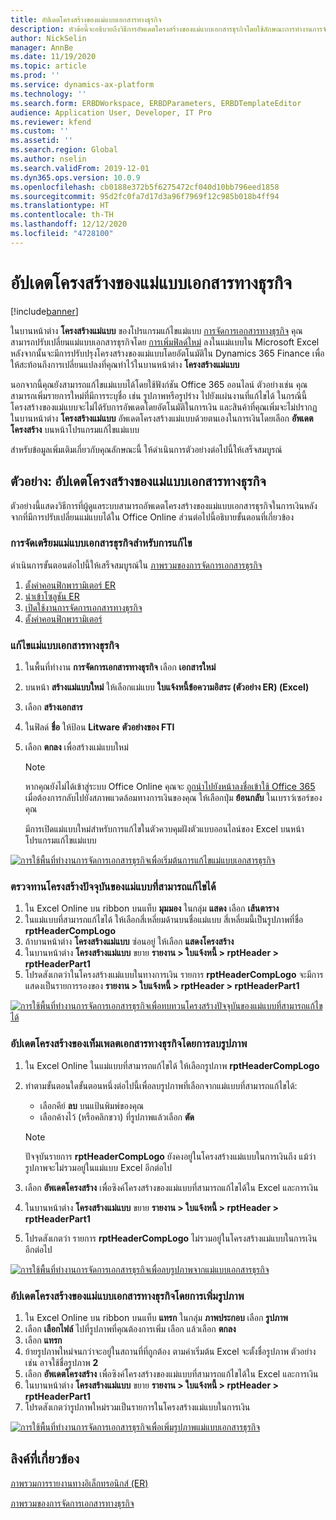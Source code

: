 ```yaml
---
title: อัปเดตโครงสร้างของแม่แบบเอกสารทางธุรกิจ
description: หัวข้อนี้จะอธิบายถึงวิธีการอัพเดตโครงสร้างของแม่แบบเอกสารธุรกิจโดยใช้ลักษณะการทำงานการจัดการเอกสารทางธุรกิจ
author: NickSelin
manager: AnnBe
ms.date: 11/19/2020
ms.topic: article
ms.prod: ''
ms.service: dynamics-ax-platform
ms.technology: ''
ms.search.form: ERBDWorkspace, ERBDParameters, ERBDTemplateEditor
audience: Application User, Developer, IT Pro
ms.reviewer: kfend
ms.custom: ''
ms.assetid: ''
ms.search.region: Global
ms.author: nselin
ms.search.validFrom: 2019-12-01
ms.dyn365.ops.version: 10.0.9
ms.openlocfilehash: cb0188e372b5f6275472cf040d10bb796eed1858
ms.sourcegitcommit: 95d2fc0fa7d17d3a96f7969f12c985b018b4ff94
ms.translationtype: HT
ms.contentlocale: th-TH
ms.lasthandoff: 12/12/2020
ms.locfileid: "4728100"
---
```

# <a name="update-the-structure-of-a-business-document-template"></a>อัปเดตโครงสร้างของแม่แบบเอกสารทางธุรกิจ 

[!include[banner](../includes/banner.md)]

ในบานหน้าต่าง **โครงสร้างแม่แบบ** ของโปรแกรมแก้ไขแม่แบบ [การจัดการเอกสารทางธุรกิจ](er-business-document-management.md) คุณสามารถปรับเปลี่ยนแม่แบบเอกสารธุรกิจโดย [การเพิ่มฟิลด์ใหม่](er-bdm-add-field-to-excel-template.md) ลงในแม่แบบใน Microsoft Excel หลังจากนั้นจะมีการปรับปรุงโครงสร้างของแม่แบบโดยอัตโนมัติใน Dynamics 365 Finance เพื่อให้สะท้อนถึงการเปลี่ยนแปลงที่คุณทำไว้ในบานหน้าต่าง **โครงสร้างแม่แบบ**

นอกจากนี้คุณยังสามารถแก้ไขแม่แบบได้โดยใช้ฟังก์ชัน Office 365 ออนไลน์ ตัวอย่างเช่น คุณสามารถเพิ่มรายการใหม่ที่มีการระบุชื่อ เช่น รูปภาพหรือรูปร่าง ไปยังแผ่นงานที่แก้ไขได้ ในกรณีนี้ โครงสร้างของแม่แบบจะไม่ได้รับการอัพเดตโดยอัตโนมัติในการเงิน และสินค้าที่คุณเพิ่มจะไม่ปรากฏในบานหน้าต่าง **โครงสร้างแม่แบบ** อัพเดตโครงสร้างแม่แบบด้วยตนเองในการเงินโดยเลือก **อัพเดตโครงสร้าง** บนหน้าโปรแกรมแก้ไขแม่แบบ

สำหรับข้อมูลเพิ่มเติมเกี่ยวกับคุณลักษณะนี้ ให้ดำเนินการตัวอย่างต่อไปนี้ให้เสร็จสมบูรณ์

## <a name="example-update-the-structure-of-a-business-document-template"></a>ตัวอย่าง: อัปเดตโครงสร้างของแม่แบบเอกสารทางธุรกิจ

ตัวอย่างนี้แสดงวิธีการที่ผู้ดูแลระบบสามารถอัพเดตโครงสร้างของแม่แบบเอกสารธุรกิจในการเงินหลังจากที่มีการปรับเปลี่ยนแม่แบบได้ใน Office Online ส่วนต่อไปนี้อธิบายขั้นตอนที่เกี่ยวข้อง

### <a name="prepare-a-business-document-template-for-editing"></a>การจัดเตรียมแม่แบบเอกสารธุรกิจสำหรับการแก้ไข

ดำเนินการขั้นตอนต่อไปนี้ให้เสร็จสมบูรณ์ใน [ภาพรวมของการจัดการเอกสารธุรกิจ](er-business-document-management.md)

1. [ตั้งค่าคอนฟิกพารามิเตอร์ ER](er-business-document-management.md#configure-er-parameters)
2. [นำเข้าโซลูชัน ER](er-business-document-management.md#import-er-solutions)
3. [เปิดใช้งานการจัดการเอกสารทางธุรกิจ](er-business-document-management.md#enable-business-document-management)
4. [ตั้งค่าคอนฟิกพารามิเตอร์](er-business-document-management.md#configure-parameters)

### <a name="edit-a-business-document-template"></a>แก้ไขแม่แบบเอกสารทางธุรกิจ

1. ในพื้นที่ทำงาน **การจัดการเอกสารทางธุรกิจ** เลือก **เอกสารใหม่**
2. บนหน้า **สร้างแม่แบบใหม่** ให้เลือกแม่แบบ **ใบแจ้งหนี้ข้อความอิสระ (ตัวอย่าง ER) (Excel)**
3. เลือก **สร้างเอกสาร**
4. ในฟิลด์ **ชื่อ** ให้ป้อน **Litware ตัวอย่างของ FTI**
5. เลือก **ตกลง** เพื่อสร้างแม่แบบใหม่

    > [!NOTE]
    > หากคุณยังไม่ได้เข้าสู่ระบบ Office Online คุณจะ [ถูกนำไปยังหน้าลงชื่อเข้าใช้ Office 365](er-business-document-management.md#frequently-asked-questions) เมื่อต้องการกลับไปยังสภาพแวดล้อมทางการเงินของคุณ ให้เลือกปุ่ม **ย้อนกลับ** ในเบราว์เซอร์ของคุณ

    มีการเปิดแม่แบบใหม่สำหรับการแก้ไขในตัวควบคุมฝังตัวแบบออนไลน์ของ Excel บนหน้าโปรแกรมแก้ไขแม่แบบ

[![การใช้พื้นที่ทำงานการจัดการเอกสารธุรกิจเพื่อเริ่มต้นการแก้ไขแม่แบบเอกสารธุรกิจ](./media/er-bdm-update-structure1.gif)](./media/er-bdm-update-structure1.gif)

### <a name="review-the-current-structure-of-the-editable-template"></a>ตรวจทานโครงสร้างปัจจุบันของแม่แบบที่สามารถแก้ไขได้

1. ใน Excel Online บน ribbon บนแท็บ **มุมมอง** ในกลุ่ม **แสดง** เลือก **เส้นตาราง**
2. ในแม่แบบที่สามารถแก้ไขได้ ให้เลือกสี่เหลี่ยมด้านบนชื่อแม่แบบ สี่เหลี่ยมนี้เป็นรูปภาพที่ชื่อ **rptHeaderCompLogo**
3. ถ้าบานหน้าต่าง **โครงสร้างแม่แบบ** ซ่อนอยู่ ให้เลือก **แสดงโครงสร้าง**
4. ในบานหน้าต่าง **โครงสร้างแม่แบบ** ขยาย **รายงาน \> ใบแจ้งหนี้ \> rptHeader \> rptHeaderPart1**
5. โปรดสังเกตว่าในโครงสร้างแม่แบบในทางการเงิน รายการ **rptHeaderCompLogo** จะมีการแสดงเป็นรายการรองของ **รายงาน \> ใบแจ้งหนี้ \> rptHeader \> rptHeaderPart1**

[![การใช้พื้นที่ทำงานการจัดการเอกสารธุรกิจเพื่อทบทวนโครงสร้างปัจจุบันของแม่แบบที่สามารถแก้ไขได้](./media/er-bdm-update-structure2.gif)](./media/er-bdm-update-structure2.gif)

### <a name="update-the-structure-of-a-business-document-template-by-deleting-a-picture"></a>อัปเดตโครงสร้างของเท็มเพลตเอกสารทางธุรกิจโดยการลบรูปภาพ

1. ใน Excel Online ในแม่แบบที่สามารถแก้ไขได้ ให้เลือกรูปภาพ **rptHeaderCompLogo**
2. ทำตามขั้นตอนใดขั้นตอนหนึ่งต่อไปนี้เพื่อลบรูปภาพที่เลือกจากแม่แบบที่สามารถแก้ไขได้:

    - เลือกคีย์ **ลบ** บนแป้นพิมพ์ของคุณ
    - เลือกค้างไว้ (หรือคลิกขวา) ที่รูปภาพแล้วเลือก **ตัด**

    > [!NOTE]
    > ปัจจุบันรายการ **rptHeaderCompLogo** ยังคงอยู่ในโครงสร้างแม่แบบในการเงินถึง แม้ว่ารูปภาพจะไม่รวมอยู่ในแม่แบบ Excel อีกต่อไป

3. เลือก **อัพเดตโครงสร้าง** เพื่อซิงค์โครงสร้างของแม่แบบที่สามารถแก้ไขได้ใน Excel และการเงิน
4. ในบานหน้าต่าง **โครงสร้างแม่แบบ** ขยาย **รายงาน \> ใบแจ้งหนี้ \> rptHeader \> rptHeaderPart1**
5. โปรดสังเกตว่า รายการ **rptHeaderCompLogo** ไม่รวมอยู่ในโครงสร้างแม่แบบในการเงินอีกต่อไป

[![การใช้พื้นที่ทำงานการจัดการเอกสารธุรกิจเพื่อลบรูปภาพจากแม่แบบเอกสารธุรกิจ](./media/er-bdm-update-structure3.gif)](./media/er-bdm-update-structure3.gif)

### <a name="update-the-structure-of-a-business-document-template-by-adding-a-picture"></a>อัปเดตโครงสร้างของแม่แบบเอกสารทางธุรกิจโดยการเพิ่มรูปภาพ

1. ใน Excel Online บน ribbon บนแท็บ **แทรก** ในกลุ่ม **ภาพประกอบ** เลือก **รูปภาพ**
2. เลือก **เลือกไฟล์** ไปที่รูปภาพที่คุณต้องการเพิ่ม เลือก แล้วเลือก **ตกลง**
3. เลือก **แทรก**
4. ย้ายรูปภาพใหม่จนกว่าจะอยู่ในสถานที่ที่ถูกต้อง ตามค่าเริ่มต้น Excel จะตั้งชื่อรูปภาพ ตัวอย่างเช่น อาจใช้ชื่อรูปภาพ **2**
5. เลือก **อัพเดตโครงสร้าง** เพื่อซิงค์โครงสร้างของแม่แบบที่สามารถแก้ไขได้ใน Excel และการเงิน
6. ในบานหน้าต่าง **โครงสร้างแม่แบบ** ขยาย **รายงาน \> ใบแจ้งหนี้ \> rptHeader \> rptHeaderPart1**
7. โปรดสังเกตว่ารูปภาพใหม่รวมเป็นรายการในโครงสร้างแม่แบบในการเงิน

[![การใช้พื้นที่ทำงานการจัดการเอกสารธุรกิจเพื่อเพิ่มรูปภาพแม่แบบเอกสารธุรกิจ](./media/er-bdm-update-structure4.gif)](./media/er-bdm-update-structure4.gif)

## <a name="related-links"></a>ลิงค์ที่เกี่ยวข้อง

[ภาพรวมการรายงานทางอิเล็กทรอนิกส์ (ER)](general-electronic-reporting.md)

[ภาพรวมของการจัดการเอกสารทางธุรกิจ](er-business-document-management.md)
